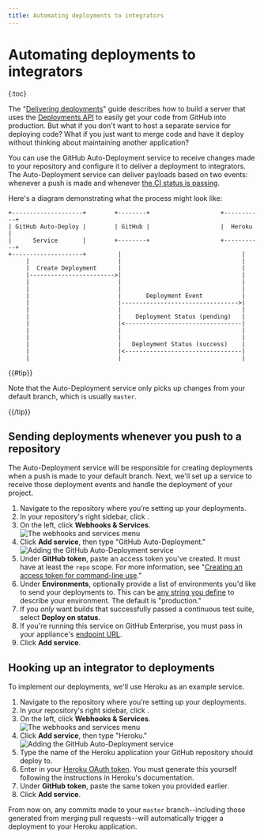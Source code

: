 ```yaml
---
title: Automating deployments to integrators
---
```


# Automating deployments to integrators

{:toc}

The "[Delivering deployments](/guides/delivering-deployments/)" guide describes how to build a server that uses the [Deployments API][deploy API] to easily get your code from GitHub into production. But what if you don't want to host a separate service for deploying code? What if you just want to merge code and have it deploy without thinking about maintaining another application?

You can use the GitHub Auto-Deployment service to receive changes made to your repository and configure it to deliver a deployment to integrators. The Auto-Deployment service can deliver payloads based on two events: whenever a push is made and whenever [the CI status is passing](/guides/building-a-ci-server/).

Here's a diagram demonstrating what the process might look like:

```
+--------------------+        +--------+                    +-----------+
| GitHub Auto-Deploy |        | GitHub |                    |  Heroku   |
|      Service       |        +--------+                    +-----------+
+--------------------+         |                                  |
     |                         |                                  |
     |  Create Deployment      |                                  |
     |------------------------>|                                  |
     |                         |                                  |
     |                         |                                  |
     |                         |       Deployment Event           |
     |                         |--------------------------------->|
     |                         |                                  |
     |                         |    Deployment Status (pending)   |
     |                         |<---------------------------------|
     |                         |                                  |
     |                         |                                  |
     |                         |   Deployment Status (success)    |
     |                         |<---------------------------------|
     |                         |                                  |
```

{{#tip}}

Note that the Auto-Deployment service only picks up changes from your default branch, which is usually `master`.

{{/tip}}

## Sending deployments whenever you push to a repository

The Auto-Deployment service will be responsible for creating deployments when a push is made to your default branch. Next, we'll set up a service to receive those deployment events and handle the deployment of your project.

1. Navigate to the repository where you’re setting up your deployments.
2. In your repository's right sidebar, click <span aria-label="The edit icon" title="The edit icon" class="octicon octicon-tools"></span>.
3. On the left, click **Webhooks & Services**.
![The webhooks and services menu](https://github-images.s3.amazonaws.com/help/settings/webhooks_and_services_menu.png)
4. Click **Add service**, then type "GitHub Auto-Deployment." ![Adding the GitHub Auto-Deployment service](/assets/images/add_github_autodeploy_service.png)
5. Under **GitHub token**, paste an access token you've created. It must have at least the `repo` scope. For more information, see "[Creating an access token for command-line use](https://help.github.com/articles/creating-an-access-token-for-command-line-use)."
6. Under **Environments**, optionally provide a list of environments you'd like to send your deployments to. This can be [any string you define](https://developer.github.com/v3/repos/deployments/#parameters) to describe your environment. The default is "production."
7. If you *only* want builds that successfully passed a continuous test suite, select **Deploy on status**.
8. If you're running this service on GitHub Enterprise, you must pass in your appliance's [endpoint URL](https://developer.github.com/v3/enterprise/#endpoint-urls).
9. Click **Add service**.

## Hooking up an integrator to deployments

To implement our deployments, we'll use Heroku as an example service.

1. Navigate to the repository where you’re setting up your deployments.
2. In your repository's right sidebar, click <span aria-label="The edit icon" title="The edit icon" class="octicon octicon-tools"></span>.
3. On the left, click **Webhooks & Services**.
![The webhooks and services menu](https://github-images.s3.amazonaws.com/help/settings/webhooks_and_services_menu.png)
4. Click **Add service**, then type "Heroku." ![Adding the GitHub Auto-Deployment service](/assets/images/add_heroku_autodeploy_service.png)
5. Type the name of the Heroku application your GitHub repository should deploy to.
6. Enter in your [Heroku OAuth token](https://devcenter.heroku.com/articles/oauth#direct-authorization). You must generate this yourself following the instructions in Heroku's documentation.
7. Under **GitHub token**, paste the same token you provided earlier.
8. Click **Add service**.

From now on, any commits made to your `master` branch--including those generated from merging pull requests--will automatically trigger a deployment to your Heroku application.

[deploy API]: /v3/repos/deployments/
